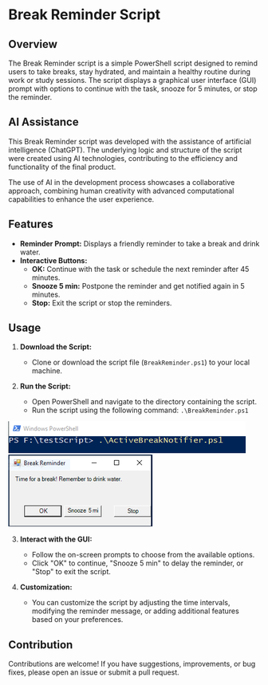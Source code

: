 # Break Reminder Script

## Overview

The Break Reminder script is a simple PowerShell script designed to remind users to take breaks, stay hydrated, and maintain a healthy routine during work or study sessions. The script displays a graphical user interface (GUI) prompt with options to continue with the task, snooze for 5 minutes, or stop the reminder.

## AI Assistance

This Break Reminder script was developed with the assistance of artificial intelligence (ChatGPT). The underlying logic and structure of the script were created using AI technologies, contributing to the efficiency and functionality of the final product.

The use of AI in the development process showcases a collaborative approach, combining human creativity with advanced computational capabilities to enhance the user experience.

## Features

- **Reminder Prompt:** Displays a friendly reminder to take a break and drink water.
- **Interactive Buttons:**
  - **OK:** Continue with the task or schedule the next reminder after 45 minutes.
  - **Snooze 5 min:** Postpone the reminder and get notified again in 5 minutes.
  - **Stop:** Exit the script or stop the reminders.

## Usage

1. **Download the Script:**
   - Clone or download the script file (`BreakReminder.ps1`) to your local machine.

2. **Run the Script:**
   - Open PowerShell and navigate to the directory containing the script.
   - Run the script using the following command:
     ```.\BreakReminder.ps1```

![step 1](https://github.com/Mr-ProgramerA/ActiveBreakNotifier/blob/main/using_images/stepOne.PNG?raw=true)
![step 2](https://github.com/Mr-ProgramerA/ActiveBreakNotifier/blob/main/using_images/stepTwo.PNG?raw=true)

3. **Interact with the GUI:**
   - Follow the on-screen prompts to choose from the available options.
   - Click "OK" to continue, "Snooze 5 min" to delay the reminder, or "Stop" to exit the script.

4. **Customization:**
   - You can customize the script by adjusting the time intervals, modifying the reminder message, or adding additional features based on your preferences.

## Contribution

Contributions are welcome! If you have suggestions, improvements, or bug fixes, please open an issue or submit a pull request.
